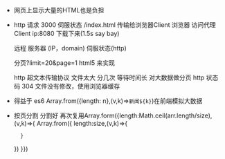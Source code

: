 - 网页上显示大量的HTML也是负担
- http 请求 3000 伺服状态
    /index.html 传输给浏览器Client
    浏览器 访问代理Client ip:8080 下载下来(1.5s say bay)

    远程 服务器 (IP，domain) 伺服状态(http)

    分页?limit=20&page=1
    html5 来实现

    http 超文本传输协议 文件太大 分几次 等待时间长 对大数据做分页
    http 状态码 304 文件没有修改，使用浏览器缓存

- 得益于 es6 Array.from({length: n},(v,k)=>`新闻${k}`)在前端模拟大数据
- 按页分割 分割好 再次复用Array.form({length:Math.ceil(arr.length/size), (v,k)=>{
    Array.from({
        length:size,(v,k)=>{

        }
    })
}})